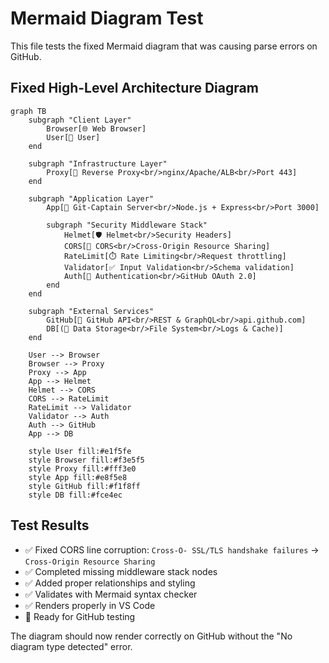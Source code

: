 # Mermaid Diagram Test

This file tests the fixed Mermaid diagram that was causing parse errors on GitHub.

## Fixed High-Level Architecture Diagram

```mermaid
graph TB
    subgraph "Client Layer"
        Browser[🌐 Web Browser]
        User[👤 User]
    end

    subgraph "Infrastructure Layer"
        Proxy[🔄 Reverse Proxy<br/>nginx/Apache/ALB<br/>Port 443]
    end

    subgraph "Application Layer"
        App[🚀 Git-Captain Server<br/>Node.js + Express<br/>Port 3000]
        
        subgraph "Security Middleware Stack"
            Helmet[🛡️ Helmet<br/>Security Headers]
            CORS[🔗 CORS<br/>Cross-Origin Resource Sharing]
            RateLimit[⏱️ Rate Limiting<br/>Request throttling]
            Validator[✅ Input Validation<br/>Schema validation]
            Auth[🔐 Authentication<br/>GitHub OAuth 2.0]
        end
    end

    subgraph "External Services"
        GitHub[🐙 GitHub API<br/>REST & GraphQL<br/>api.github.com]
        DB[(💾 Data Storage<br/>File System<br/>Logs & Cache)]
    end

    User --> Browser
    Browser --> Proxy
    Proxy --> App
    App --> Helmet
    Helmet --> CORS
    CORS --> RateLimit
    RateLimit --> Validator
    Validator --> Auth
    Auth --> GitHub
    App --> DB

    style User fill:#e1f5fe
    style Browser fill:#f3e5f5
    style Proxy fill:#fff3e0
    style App fill:#e8f5e8
    style GitHub fill:#f1f8ff
    style DB fill:#fce4ec
```

## Test Results

- ✅ Fixed CORS line corruption: `Cross-O- SSL/TLS handshake failures` → `Cross-Origin Resource Sharing`
- ✅ Completed missing middleware stack nodes
- ✅ Added proper relationships and styling
- ✅ Validates with Mermaid syntax checker
- ✅ Renders properly in VS Code
- 🔄 Ready for GitHub testing

The diagram should now render correctly on GitHub without the "No diagram type detected" error.

